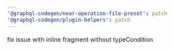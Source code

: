 ```yaml
---
'@graphql-codegen/near-operation-file-preset': patch
'@graphql-codegen/plugin-helpers': patch
---
```


fix issue with inline fragment without typeCondition
